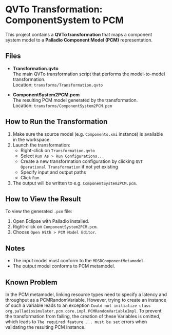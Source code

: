 # QVTo Transformation: ComponentSystem to PCM

This project contains a **QVTo transformation** that maps a component system model to a **Palladio Component Model (PCM)** representation.

## Files

- **Transformation.qvto**  
  The main QVTo transformation script that performs the model-to-model transformation.  
  Location: `transforms/Transformation.qvto`

- **ComponentSystem2PCM.pcm**  
  The resulting PCM model generated by the transformation.  
  Location: `transforms/ComponentSystem2PCM.pcm`

## How to Run the Transformation

1. Make sure the source model (e.g. `Components.xmi` instance) is available in the workspace.
2. Launch the transformation:
   - Right-click on `Transformation.qvto`
   - Select `Run As > Run Configurations...`
   - Create a new transformation configuration by clicking `QVT Operational Transformation` if not yet existing
   - Specify input and output paths
   - Click `Run`
3. The output will be written to e.g. `ComponentSystem2PCM.pcm`.

## How to View the Result

To view the generated `.pcm` file:

1. Open Eclipse with Palladio installed.
2. Right-click on `ComponentSystem2PCM.pcm`.
3. Choose `Open With > PCM Model Editor`.


## Notes

- The input model must conform to the `MDSDComponentMetamodel`.
- The output model conforms to PCM metamodel.


## Known Problem
In the PCM metamodel, linking resource types need to specify a latency and throughput as a PCMRandomVariable. 
However, trying to create an instance of such a variable leads to an exception `Could not initialize class org.palladiosimulator.pcm.core.impl.PCMRandomVariableImpl`. 
To prevent the transformation from failing, the creation of these Variables is omitted, which leads to `The required feature ... must be set` errors when validating the resulting PCM instance. 